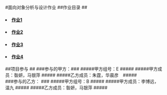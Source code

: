 #面向对象分析与设计作业
##作业目录 ##
<h4><li><a href="https://github.com/Ashlee1994/OO/blob/master/%E4%BD%9C%E4%B8%9A1/%E4%BD%9C%E4%B8%9A1%EF%BC%9A%E7%A8%8B%E5%BA%8F%E8%AE%BE%E8%AE%A1%E8%AF%AD%E8%A8%80%E7%9A%84OO%E7%89%B9%E6%80%A7%E8%B0%83%E7%A0%94%E6%8A%A5%E5%91%8A.doc">作业1</a></li></h4>
<h4><li><a href="https://github.com/Ashlee1994/OO/blob/master/%E4%BD%9C%E4%B8%9A2/%E4%BD%9C%E4%B8%9A2%EF%BC%9A%E9%80%89%E8%AF%BE%E7%B3%BB%E7%BB%9F%E9%9C%80%E6%B1%82%E8%AF%B4%E6%98%8E%E4%B9%A6.doc">作业2</a></li></h4>
<h4><li><a href="https://github.com/Ashlee1994/OO/blob/master/%E4%BD%9C%E4%B8%9A3/%E4%BD%9C%E4%B8%9A3%EF%BC%9A%E4%B8%9A%E5%8A%A1%E7%9B%AE%E6%A0%87%E4%B8%8E%E6%B6%89%E4%BC%97%E5%88%86%E6%9E%90.md">作业3</a></li></h4>
<h4><li><a href="https://github.com/Ashlee1994/OO/blob/master/%E4%BD%9C%E4%B8%9A4/%E4%BD%9C%E4%B8%9A4%EF%BC%9A%E9%9C%80%E6%B1%82%E5%88%86%E6%9E%90.md">作业4</a></li></h4>

##项目参与 ##
###参与的甲方：###
#####甲方组号：E #####
#####甲方成员：昝妍，马银萍 #####
#####乙方成员：朱霆，华晨彦　#####
<br /> 
###参与的乙方： ###
#####甲方组号：B #####
#####甲方成员：李博远，温九 #####
#####乙方成员：昝妍，马银萍 #####
